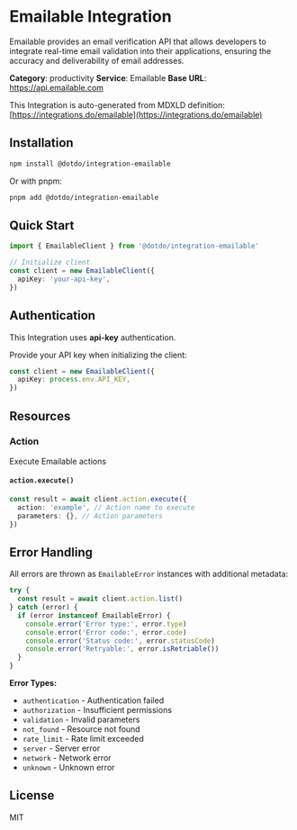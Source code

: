 # Emailable Integration

Emailable provides an email verification API that allows developers to integrate real-time email validation into their applications, ensuring the accuracy and deliverability of email addresses.

**Category**: productivity
**Service**: Emailable
**Base URL**: https://api.emailable.com

This Integration is auto-generated from MDXLD definition: [https://integrations.do/emailable](https://integrations.do/emailable)

## Installation

```bash
npm install @dotdo/integration-emailable
```

Or with pnpm:

```bash
pnpm add @dotdo/integration-emailable
```

## Quick Start

```typescript
import { EmailableClient } from '@dotdo/integration-emailable'

// Initialize client
const client = new EmailableClient({
  apiKey: 'your-api-key',
})
```

## Authentication

This Integration uses **api-key** authentication.

Provide your API key when initializing the client:

```typescript
const client = new EmailableClient({
  apiKey: process.env.API_KEY,
})
```

## Resources

### Action

Execute Emailable actions

#### `action.execute()`

```typescript
const result = await client.action.execute({
  action: 'example', // Action name to execute
  parameters: {}, // Action parameters
})
```

## Error Handling

All errors are thrown as `EmailableError` instances with additional metadata:

```typescript
try {
  const result = await client.action.list()
} catch (error) {
  if (error instanceof EmailableError) {
    console.error('Error type:', error.type)
    console.error('Error code:', error.code)
    console.error('Status code:', error.statusCode)
    console.error('Retryable:', error.isRetriable())
  }
}
```

**Error Types:**

- `authentication` - Authentication failed
- `authorization` - Insufficient permissions
- `validation` - Invalid parameters
- `not_found` - Resource not found
- `rate_limit` - Rate limit exceeded
- `server` - Server error
- `network` - Network error
- `unknown` - Unknown error

## License

MIT
